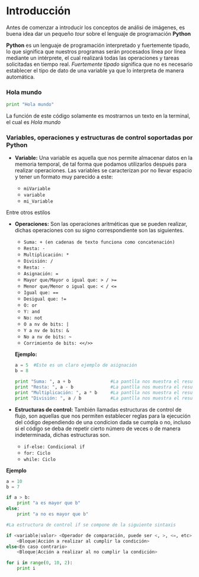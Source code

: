 # Introducción

Antes de comenzar a introducir los conceptos de análisi de imágenes, es buena idea dar un pequeño *tour* sobre el lenguaje de programación **Python**

**Python** es un lenguaje de programación interpretado y fuertemente tipado, lo que significa que nuestros programas serán procesados línea por línea mediante un intérprete, el cual realizará todas las operaciones y tareas solicitadas en tiempo real. *Fuertemente tipado* significa que no es necesario establecer el tipo de dato de una variable ya que lo interpreta de manera automática.

### Hola mundo

```python
print "Hola mundo"
```
La función de este código solamente es mostrarnos un texto en la terminal, el cual es *Hola mundo*

### Variables, operaciones y estructuras de control soportadas por Python

* __Variable:__ Una variable es aquella que nos permite almacenar datos en la memoria temporal, de tal forma que podamos utilizarlos después para realizar operaciones. Las variables se caracterizan por no llevar espacio y tener un formato muy parecido a este:

	* `miVariable`
	* `variable`
	* `mi_Variable`

Entre otros estilos

* **Operaciones:** Son las operaciones aritméticas que se pueden realizar, dichas operaciones con su signo correspondiente son las siguientes.
	
	* `Suma: + (en cadenas de texto funciona como concatenación)` 
	* `Resta: -`
	* `Multiplicación: *`
	* `División: /`
	* `Resta: -`
	* `Asignación: =`
	* `Mayor que/Mayor o igual que: > / >=`
	* `Menor que/Menor o igual que: < / <=`
	* `Igual que: ==`
	* `Desigual que: !=`
	* `O: or`
	* `Y: and`
	* `No: not`
	* `O a nv de bits: |`
	* `Y a nv de bits: &`
	* `No a nv de bits: ~`
	* `Corrimiento de bits: <</>>`

	**Ejemplo:**

	```python
	a = 5  #Este es un claro ejemplo de asignación
	b = 8

	print "Suma: ", a + b 				#La pantlla nos muestra el resultado, el cual es 13
	print "Resta: ", a - b 				#La pantlla nos muestra el resultado, el cual es -3
	print "Multiplicación: ", a * b 	#La pantlla nos muestra el resultado, el cual es 40
	print "División: ", a / b 			#La pantlla nos muestra el resultado, el cual es 0.625
	```
* **Estructuras de control:** También llamadas estructuras de control de flujo, son aquellas que nos permiten establecer reglas para la ejecución del código dependiendo de una condicion dada se cumpla o no, incluso si el código se deba de repetir cierto número de veces o de manera indeterminada, dichas estructuras son.

	* `if-else: Condicional if`
	* `for: Ciclo`
	* `while: Ciclo`

**Ejemplo**

```python
a = 10
b = 7

if a > b:
	print "a es mayor que b"
else:
	print "a no es mayor que b"

#La estructura de control if se compone de la siguiente sintaxis

if <variable|valor> <Operador de comparación, puede ser <, >, <=, etc> <variable|valor>
	<Bloque|Acción a realizar al cumplir la condición>
else<En caso contrario>
	<Bloque|Acción a realizar al no cumplir la condición>

for i in range(0, 10, 2):
	print i
```